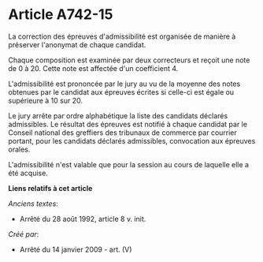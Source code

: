# Article A742-15

La correction des épreuves d'admissibilité est organisée de manière à préserver l'anonymat de chaque candidat.

Chaque composition est examinée par deux correcteurs et reçoit une note de 0 à 20. Cette note est affectée d'un coefficient
4.

L'admissibilité est prononcée par le jury au vu de la moyenne des notes obtenues par le candidat aux épreuves écrites si
celle-ci est égale ou supérieure à 10 sur 20.

Le jury arrête par ordre alphabétique la liste des candidats déclarés admissibles. Le résultat des épreuves est notifié à
chaque candidat par le Conseil national des greffiers des tribunaux de commerce par courrier portant, pour les candidats
déclarés admissibles, convocation aux épreuves orales.

L'admissibilité n'est valable que pour la session au cours de laquelle elle a été acquise.

**Liens relatifs à cet article**

_Anciens textes_:

  - Arrêté du 28 août 1992, article 8  v. init.

_Créé par_:

  - Arrêté du 14 janvier 2009 - art. (V)
